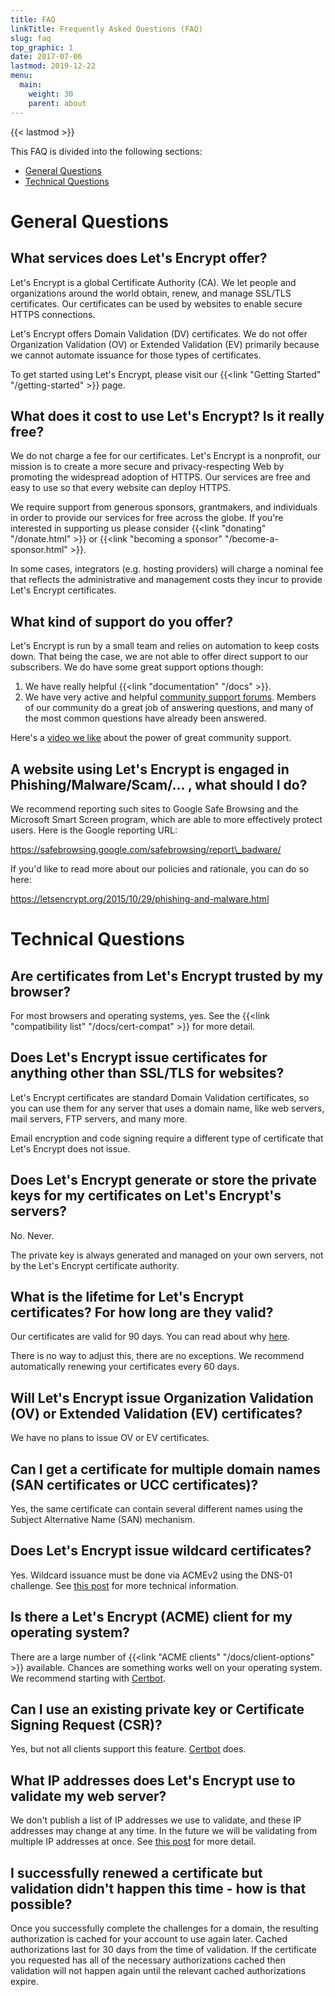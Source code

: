 ```yaml
---
title: FAQ
linkTitle: Frequently Asked Questions (FAQ)
slug: faq
top_graphic: 1
date: 2017-07-06
lastmod: 2019-12-22
menu:
  main:
    weight: 30
    parent: about
---
```


{{< lastmod >}}

This FAQ is divided into the following sections:

* [General Questions](#general)
* [Technical Questions](#technical)

# <a name="general">General Questions</a>

## What services does Let's Encrypt offer?

Let's Encrypt is a global Certificate Authority (CA). We let people and organizations around the world obtain, renew, and manage SSL/TLS certificates. Our certificates can be used by websites to enable secure HTTPS connections.

Let's Encrypt offers Domain Validation (DV) certificates. We do not offer Organization Validation (OV) or Extended Validation (EV) primarily because we cannot automate issuance for those types of certificates.

To get started using Let's Encrypt, please visit our {{<link "Getting Started" "/getting-started" >}} page.

## What does it cost to use Let's Encrypt? Is it really free?

We do not charge a fee for our certificates. Let's Encrypt is a nonprofit, our mission is to create a more secure and privacy-respecting Web by promoting the widespread adoption of HTTPS. Our services are free and easy to use so that every website can deploy HTTPS.

We require support from generous sponsors, grantmakers, and individuals in order to provide our services for free across the globe. If you're interested in supporting us please consider {{<link "donating" "/donate.html" >}} or {{<link "becoming a sponsor" "/become-a-sponsor.html" >}}.

In some cases, integrators (e.g. hosting providers) will charge a nominal fee that reflects the administrative and management costs they incur to provide Let's Encrypt certificates.

## What kind of support do you offer?

Let's Encrypt is run by a small team and relies on automation to keep costs down. That being the case, we are not able to offer direct support to our subscribers. We do have some great support options though:

1. We have really helpful {{<link "documentation" "/docs" >}}.
2. We have very active and helpful [community support forums](https://community.letsencrypt.org/). Members of our community do a great job of answering questions, and many of the most common questions have already been answered.

Here's a [video we like](https://www.youtube.com/watch?v=Xe1TZaElTAs) about the power of great community support.

## A website using Let's Encrypt is engaged in Phishing/Malware/Scam/... , what should I do?

We recommend reporting such sites to Google Safe Browsing and the Microsoft Smart Screen program, which are able to more effectively protect users. Here is the Google reporting URL:

https://safebrowsing.google.com/safebrowsing/report\_badware/

If you'd like to read more about our policies and rationale, you can do so here:

https://letsencrypt.org/2015/10/29/phishing-and-malware.html

# <a name="technical">Technical Questions</a>

## Are certificates from Let's Encrypt trusted by my browser?

For most browsers and operating systems, yes. See the {{<link "compatibility list" "/docs/cert-compat" >}} for more detail.

## Does Let's Encrypt issue certificates for anything other than SSL/TLS for websites?

Let's Encrypt certificates are standard Domain Validation certificates, so you can use them for any server that uses a domain name, like web servers, mail servers, FTP servers, and many more.

Email encryption and code signing require a different type of certificate that Let's Encrypt does not issue.

## Does Let's Encrypt generate or store the private keys for my certificates on Let's Encrypt's servers?

No. Never.

The private key is always generated and managed on your own servers, not by the Let's Encrypt certificate authority.

## What is the lifetime for Let's Encrypt certificates? For how long are they valid?

Our certificates are valid for 90 days. You can read about why [here](/2015/11/09/why-90-days.html).

There is no way to adjust this, there are no exceptions. We recommend automatically renewing your certificates every 60 days.

## Will Let's Encrypt issue Organization Validation (OV) or Extended Validation (EV) certificates?

We have no plans to issue OV or EV certificates.

## Can I get a certificate for multiple domain names (SAN certificates or UCC certificates)?

Yes, the same certificate can contain several different names using the Subject Alternative Name (SAN) mechanism.

## Does Let's Encrypt issue wildcard certificates?

Yes. Wildcard issuance must be done via ACMEv2 using the DNS-01 challenge. See [this post](https://community.letsencrypt.org/t/acme-v2-production-environment-wildcards/55578) for more technical information.

## Is there a Let's Encrypt (ACME) client for my operating system?

There are a large number of {{<link "ACME clients" "/docs/client-options" >}} available. Chances are something works well on your operating system. We recommend starting with [Certbot](https://certbot.eff.org/).

## Can I use an existing private key or Certificate Signing Request (CSR)?

Yes, but not all clients support this feature. [Certbot](https://certbot.eff.org/) does.

## What IP addresses does Let's Encrypt use to validate my web server?

We don't publish a list of IP addresses we use to validate, and these IP addresses may change at any time. In the future we will be validating from multiple IP addresses at once. See [this post](https://community.letsencrypt.org/t/validating-challenges-from-multiple-network-vantage-points) for more detail.

## I successfully renewed a certificate but validation didn't happen this time - how is that possible?

Once you successfully complete the challenges for a domain, the resulting authorization is cached for your account to use again later. Cached authorizations last for 30 days from the time of validation.
If the certificate you requested has all of the necessary authorizations cached then validation will not happen again until the relevant cached authorizations expire.
